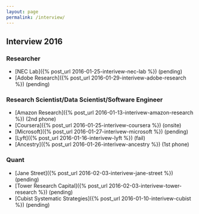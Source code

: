 ```yaml
---
layout: page
permalink: /interview/
---
```


## Interview 2016

### Researcher

* [NEC Lab]({% post_url 2016-01-25-interivew-nec-lab %}) (pending)
* [Adobe Research]({% post_url 2016-01-29-interivew-adobe-research %}) (pending)


### Research Scientist/Data Scientist/Software Engineer

* [Amazon Research]({% post_url 2016-01-13-interivew-amazon-research %}) (2nd phone)
* [Coursera]({% post_url 2016-01-25-interivew-coursera %}) (onsite)
* [Microsoft]({% post_url 2016-01-27-interivew-microsoft %}) (pending)
* [Lyft]({% post_url 2016-01-16-interivew-lyft %}) (fail)
* [Ancestry]({% post_url 2016-01-26-interivew-ancestry %}) (1st phone)


### Quant

* [Jane Street]({% post_url 2016-02-03-interivew-jane-street %}) (pending)
* [Tower Research Capital]({% post_url 2016-02-03-interivew-tower-research %}) (pending)
* [Cubist Systematic Strategies]({% post_url 2016-01-10-interivew-cubist %}) (pending)


